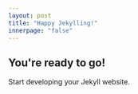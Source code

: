 ```yaml
---
layout: post
title: "Happy Jekylling!"
innerpage: "false"
---
```


## You're ready to go!

Start developing your Jekyll website.
